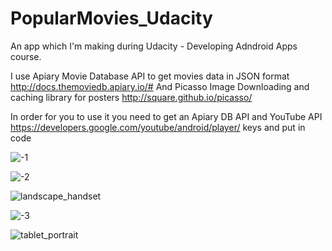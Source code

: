 # PopularMovies_Udacity

An app which I'm making during Udacity - Developing Adndroid Apps course.

I use Apiary Movie Database API to get movies data in JSON format http://docs.themoviedb.apiary.io/#
And Picasso Image Downloading and caching library for posters http://square.github.io/picasso/

In order for you to use it you need to get an Apiary DB API and YouTube API https://developers.google.com/youtube/android/player/ keys and put  in code

![-1](https://cloud.githubusercontent.com/assets/13784275/12041553/bd157e6a-ae72-11e5-8257-e6914efc20b8.png)

![-2](https://cloud.githubusercontent.com/assets/13784275/12198340/5b5b32ec-b60f-11e5-86e2-023ea7a780fb.png)

![landscape_handset](https://cloud.githubusercontent.com/assets/13784275/12198351/6d2f9c06-b60f-11e5-90f0-4655807f0ac0.png)

![-3](https://cloud.githubusercontent.com/assets/13784275/12041557/c2d3bcd6-ae72-11e5-8270-ccbe14076613.png)

![tablet_portrait](http://i.imgur.com/tX4WR2A.png?1)
